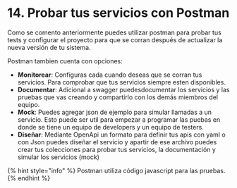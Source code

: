 # 14. Probar tus servicios con Postman

Como se comento anteriormente puedes utilizar postman para probar tus tests y configurar el proyecto para que se corran después de actualizar la nueva versión de tu sistema.

Postman tambien cuenta con opciones:

* **Monitorear**: Configuras cada cuando deseas que se corran tus servicios. Para comprobar que tus servicios siempre esten disponibles.
* **Documentar**: Adicional a swagger puedesdocumentar los servicios y las pruebas que vas creando y compartirlo con los demás miembros del equipo.
* **Mock**: Puedes agregar json de ejemplo para simular llamadas a un servicio. Esto puede ser util para empezar a programar las puebas en donde se tiene un equipo de developers y un equipo de testers.
* **Diseñar**: Mediante OpenApi un formato para definir tus apis con yaml o con Json puedes diseñar el servicio y apartir de ese archivo puedes crear tus colecciones para probar tus servicios, la documentación y simular los servicios \(mock\)

{% hint style="info" %}
Postman utiliza código javascript para las pruebas.
{% endhint %}



